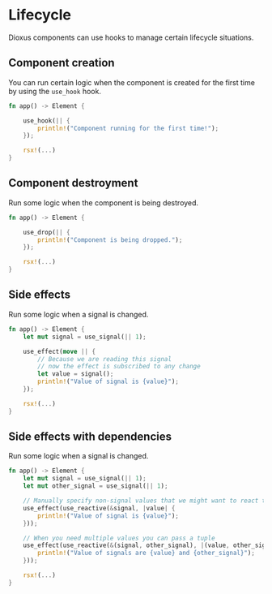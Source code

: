 # Lifecycle

Dioxus components can use hooks to manage certain lifecycle situations.

## Component creation
You can run certain logic when the component is created for the first time by using the `use_hook` hook.

```rs
fn app() -> Element {

    use_hook(|| {
        println!("Component running for the first time!");
    });

    rsx!(...)
}
```

## Component destroyment

Run some logic when the component is being destroyed.

```rs
fn app() -> Element {

    use_drop(|| {
        println!("Component is being dropped.");
    });

    rsx!(...)
}
```

## Side effects

Run some logic when a signal is changed.

```rs
fn app() -> Element {
    let mut signal = use_signal(|| 1);

    use_effect(move || {
        // Because we are reading this signal 
        // now the effect is subscribed to any change
        let value = signal();
        println!("Value of signal is {value}");
    });

    rsx!(...)
}
```

## Side effects with dependencies

Run some logic when a signal is changed.

```rs
fn app() -> Element {
    let mut signal = use_signal(|| 1);
    let mut other_signal = use_signal(|| 1);

    // Manually specify non-signal values that we might want to react to
    use_effect(use_reactive(&signal, |value| {
        println!("Value of signal is {value}");
    }));

    // When you need multiple values you can pass a tuple
    use_effect(use_reactive(&(signal, other_signal), |(value, other_signal)| {
        println!("Value of signals are {value} and {other_signal}");
    }));

    rsx!(...)
}
```